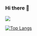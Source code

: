 ### Hi there 👋

<img src="https://github-readme-stats-git-master-curtismills-projects.vercel.app/api?username=curtismills&show_icons=true" />

[![Top Langs](https://github-readme-stats-git-master-curtismills-projects.vercel.app/api/top-langs/?username=curtismills)](https://github.com/anuraghazra/github-readme-stats)

<!--
**CurtisMills/CurtisMills** is a ✨ _special_ ✨ repository because its `README.md` (this file) appears on your GitHub profile.

github-readme-stats-git-master-curtismills-projects.vercel.app
Here are some ideas to get you started:

- 🔭 I’m currently working on ...
- 🌱 I’m currently learning ...
- 👯 I’m looking to collaborate on ...
- 🤔 I’m looking for help with ...
- 💬 Ask me about ...
- 📫 How to reach me: ...
- 😄 Pronouns: ...
- ⚡ Fun fact: ...
-->

